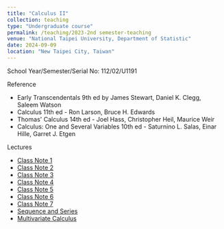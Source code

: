 ```yaml
---
title: "Calculus II"
collection: teaching
type: "Undergraduate course"
permalink: /teaching/2023-2nd semester-teaching
venue: "National Taipei University, Department of Statistic"
date: 2024-09-09
location: "New Taipei City, Taiwan"
---
```


School Year/Semester/Serial No: 112/02/U1191

Reference
* Early Transcendentals 9th ed by James Stewart, Daniel K. Clegg, Saleem Watson
* Calculus 11th ed - Ron Larson, Bruce H. Edwards
* Thomas' Calculus 14th ed - Joel Hass, Christopher Heil, Maurice Weir
* Calculus: One and Several Variables 10th ed - Saturnino L. Salas, Einar Hille, Garret J. Etgen

Lectures
- [Class Note 1](http://sashawunycu.github.io/files/U1191/Lecture/Class-note1.pdf)
- [Class Note 2](http://sashawunycu.github.io/files/U1191/Lecture/Class-note2.pdf)
- [Class Note 3](http://sashawunycu.github.io/files/U1191/Lecture/Class-note3.pdf)
- [Class Note 4](http://sashawunycu.github.io/files/U1191/Lecture/Class-note4.pdf)
- [Class Note 5](http://sashawunycu.github.io/files/U1191/Lecture/Class-note5.pdf)
- [Class Note 6](http://sashawunycu.github.io/files/U1191/Lecture/Class-note6.pdf)
- [Class Note 7](http://sashawunycu.github.io/files/U1191/Lecture/Class-note7.pdf)
- [Sequence and Series](http://sashawunycu.github.io/files/U1191/Lecture/Seq_Series.pdf)
- [Multivariate Calculus](http://sashawunycu.github.io/files/U1191/Lecture/Mul_Var.pdf)